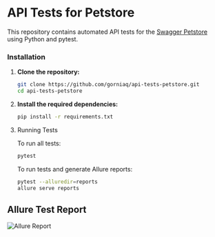 # API Tests for Petstore

This repository contains automated API tests for the [Swagger Petstore](https://petstore.swagger.io) using Python and pytest.

### Installation

1. **Clone the repository:**
   ```bash
   git clone https://github.com/gorniaq/api-tests-petstore.git
   cd api-tests-petstore
   
2. **Install the required dependencies:**
   ```bash
   pip install -r requirements.txt

3. Running Tests

   To run all tests:
      ```bash
      pytest
      ```
   To run tests and generate Allure reports:
      ```bash
      pytest --alluredir=reports
      allure serve reports
      ```


## Allure Test Report
![Allure Report](https://i.imgur.com/gy8vEGw.png)
